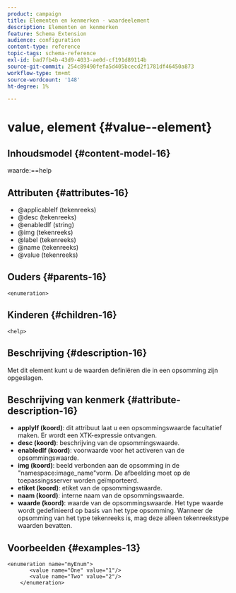 ```yaml
---
product: campaign
title: Elementen en kenmerken - waardeelement
description: Elementen en kenmerken
feature: Schema Extension
audience: configuration
content-type: reference
topic-tags: schema-reference
exl-id: bad7fb4b-43d9-4033-ae0d-cf191d89114b
source-git-commit: 254c89490fefa5d405bcecd2f1781df46450a873
workflow-type: tm+mt
source-wordcount: '148'
ht-degree: 1%

---
```


# value, element {#value--element}


## Inhoudsmodel {#content-model-16}

waarde:==help

## Attributen {#attributes-16}

* @applicableIf (tekenreeks)
* @desc (tekenreeks)
* @enabledIf (string)
* @img (tekenreeks)
* @label (tekenreeks)
* @name (tekenreeks)
* @value (tekenreeks)

## Ouders {#parents-16}

`<enumeration>`

## Kinderen {#children-16}

`<help>`

## Beschrijving {#description-16}

Met dit element kunt u de waarden definiëren die in een opsomming zijn opgeslagen.

## Beschrijving van kenmerk {#attribute-description-16}

* **applyIf (koord)**: dit attribuut laat u een opsommingswaarde facultatief maken. Er wordt een XTK-expressie ontvangen.
* **desc (koord)**: beschrijving van de opsommingswaarde.
* **enabledIf (koord)**: voorwaarde voor het activeren van de opsommingswaarde.
* **img (koord)**: beeld verbonden aan de opsomming in de &quot;namespace:image_name&quot;vorm. De afbeelding moet op de toepassingsserver worden geïmporteerd.
* **etiket (koord)**: etiket van de opsommingswaarde.
* **naam (koord)**: interne naam van de opsommingswaarde.
* **waarde (koord)**: waarde van de opsommingswaarde. Het type waarde wordt gedefinieerd op basis van het type opsomming. Wanneer de opsomming van het type tekenreeks is, mag deze alleen tekenreekstype waarden bevatten.

## Voorbeelden {#examples-13}

```
<enumeration name="myEnum">
       <value name="One" value="1"/>
       <value name="Two" value="2"/>
    </enumeration>
```
